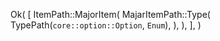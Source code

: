 Ok(
    [
        ItemPath::MajorItem(
            MajarItemPath::Type(
                TypePath(`core::option::Option`, `Enum`),
            ),
        ),
    ],
)